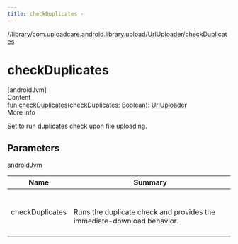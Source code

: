 ```yaml
---
title: checkDuplicates -
---
```

//[library](../../index.md)/[com.uploadcare.android.library.upload](../index.md)/[UrlUploader](index.md)/[checkDuplicates](check-duplicates.md)



# checkDuplicates  
[androidJvm]  
Content  
fun [checkDuplicates](check-duplicates.md)(checkDuplicates: [Boolean](https://kotlinlang.org/api/latest/jvm/stdlib/kotlin/-boolean/index.html)): [UrlUploader](index.md)  
More info  


Set to run duplicates check upon file uploading.



## Parameters  
  
androidJvm  
  
|  Name|  Summary| 
|---|---|
| <a name="com.uploadcare.android.library.upload/UrlUploader/checkDuplicates/#kotlin.Boolean/PointingToDeclaration/"></a>checkDuplicates| <a name="com.uploadcare.android.library.upload/UrlUploader/checkDuplicates/#kotlin.Boolean/PointingToDeclaration/"></a><br><br>Runs the duplicate check and provides the immediate-download behavior.<br><br>
  
  



